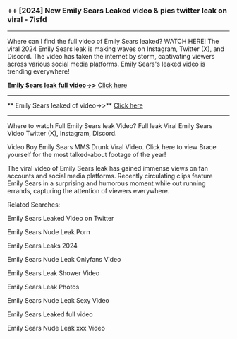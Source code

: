 ### ++ [2024] New  Emily Sears Leaked video & pics twitter leak on viral - 7isfd
----------

Where can I find the full video of  Emily Sears leaked? WATCH HERE! The viral 2024  Emily Sears leak is making waves on Instagram, Twitter (X), and Discord. The video has taken the internet by storm, captivating viewers across various social media platforms.  Emily Sears's leaked video is trending everywhere!


**[ Emily Sears leak full video->>](http://wildbook.top/wildbook8git)** [Click here](http://wildbook.top/wildbook8git)

----------


** Emily Sears leaked of video->>** [Click here](http://wildbook.top/wildbook8git)

----------


Where to watch Full  Emily Sears leak Video? Full leak Viral  Emily Sears Video Twitter (X), Instagram, Discord.

Video Boy  Emily Sears MMS Drunk Viral Video. Click here to view Brace yourself for the most talked-about footage of the year!

The viral video of  Emily Sears leak has gained immense views on fan accounts and social media platforms. Recently circulating clips feature  Emily Sears in a surprising and humorous moment while out running errands, capturing the attention of viewers everywhere.




Related Searches:

 Emily Sears Leaked Video on Twitter

 Emily Sears Nude Leak Porn

 Emily Sears Leaks 2024

 Emily Sears Nude Leak Onlyfans Video

 Emily Sears Leak Shower Video

 Emily Sears Leak Photos

 Emily Sears Nude Leak Sexy Video

 Emily Sears Leaked full video

 Emily Sears Nude Leak xxx Video

